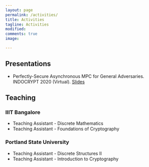 ```yaml
---
layout: page
permalink: /activities/
title: Activities
tagline: Activities
modified: 
comments: true
image:

---
```


<h2>Presentations</h2>
<ul>
<li>Perfectly-Secure Asynchronous MPC for General Adversaries. INDOCRYPT 2020 (Virtual).
<a href="/slides_1.pdf" download="slides_1.pdf"  target="_blank"> <span class =
"socialelm">Slides</span></a>
</li>
</ul>

<h2>Teaching</h2>
<h3>IIIT Bangalore</h3>
<ul>
<li>Teaching Assistant - Discrete Mathematics</li>
<li>Teaching Assistant - Foundations of Cryptography</li>
</ul>

<h3>Portland State University</h3>
<ul>
<li>Teaching Assistant - Discrete Structures II</li>
<li>Teaching Assistant - Introduction to Cryptography</li>
</ul>

